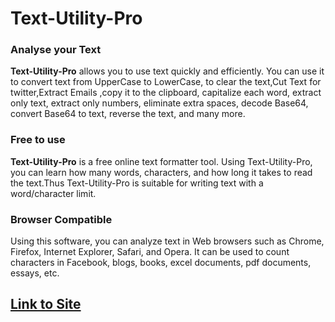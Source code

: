 # Text-Utility-Pro
<h3>Analyse your Text</h3>
 <strong>Text-Utility-Pro</strong> allows you to use text quickly and
              efficiently. You can use it to convert text from UpperCase to
              LowerCase, to clear the text,Cut Text for twitter,Extract Emails ,copy it to the clipboard, capitalize
              each word, extract only text, extract only numbers, eliminate
              extra spaces, decode Base64, convert Base64 to text, reverse the
              text, and many more.
              <h3>Free to use</h3>
              <strong>Text-Utility-Pro</strong> is a free online text formatter
              tool. Using Text-Utility-Pro, you can learn how many words,
              characters, and how long it takes to read the text.Thus Text-Utility-Pro is suitable for writing text with a word/character limit. 
              <h3>Browser Compatible</h3>
              Using this software, you can analyze text in Web browsers such as
              Chrome, Firefox, Internet Explorer, Safari, and Opera. It can be
              used to count characters in Facebook, blogs, books, excel
              documents, pdf documents, essays, etc.
              <br>
<h2><a href="https://text-utility-pro.netlify.app/">Link to Site </a></h2>
